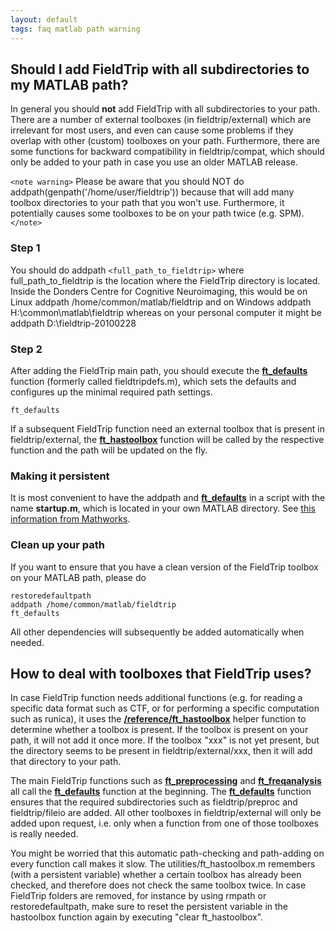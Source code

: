 ```yaml
---
layout: default
tags: faq matlab path warning
---
```


## Should I add FieldTrip with all subdirectories to my MATLAB path?

In general you should **not** add FieldTrip with all subdirectories to your path. There are a number of external toolboxes (in fieldtrip/external) which are irrelevant for most users, and even can cause some problems if they overlap with other (custom) toolboxes on your path. Furthermore, there are some functions for backward compatibility in fieldtrip/compat, which should only be added to your path in case you use an older MATLAB release.

`<note warning>`
Please be aware that you should NOT do 
    addpath(genpath('/home/user/fieldtrip'))
because that will add many toolbox directories to your path that you won't use. Furthermore, it potentially causes some toolboxes to be on your path twice (e.g. SPM).  
`</note>`

### Step 1

You should do 
    addpath `<full_path_to_fieldtrip>`
where full_path_to_fieldtrip is the location where the FieldTrip directory is located. Inside the Donders Centre for Cognitive Neuroimaging, this would be on Linux
    addpath /home/common/matlab/fieldtrip
and on Windows
    addpath H:\common\matlab\fieldtrip
whereas on your personal computer it might be 
    addpath D:\fieldtrip-20100228

### Step 2

After adding the FieldTrip main path, you should execute the **[ft_defaults](/reference/ft_defaults)** function (formerly called fieldtripdefs.m), which sets the defaults and configures up the minimal required path settings. 

    ft_defaults

If a subsequent FieldTrip function need an external toolbox that is present in fieldtrip/external, the **[ft_hastoolbox](/reference/ft_hastoolbox)** function will be called by the respective function and the path will be updated on the fly.

### Making it persistent

It is most convenient to have the addpath and **[ft_defaults](/reference/ft_defaults)** in a script with the name **startup.m**, which is located in your own MATLAB directory. See [this information from Mathworks](http://www.mathworks.com/access/helpdesk/help/techdoc/ref/startup.html).

### Clean up your path

If you want to ensure that you have a clean version of the FieldTrip toolbox on your MATLAB path, please do

    restoredefaultpath
    addpath /home/common/matlab/fieldtrip
    ft_defaults

All other dependencies will subsequently be added automatically when needed. 
## How to deal with toolboxes that FieldTrip uses?

In case FieldTrip function needs additional functions (e.g. for reading a specific data format such as CTF, or for performing a specific computation such as runica), it uses the **[/reference/ft_hastoolbox](/reference/ft_hastoolbox)** helper function to determine whether a toolbox is present. If the toolbox is present on your path, it will not add it once more. If the toolbox "xxx" is not yet present, but the directory seems to be present in fieldtrip/external/xxx, then it will add that directory to your path. 

The main FieldTrip functions such as **[ft_preprocessing](/reference/ft_preprocessing)** and **[ft_freqanalysis](/reference/ft_freqanalysis)** all call the **[ft_defaults](/reference/ft_defaults)** function at the beginning. The **[ft_defaults](/reference/ft_defaults)** function ensures that the required subdirectories such as fieldtrip/preproc and fieldtrip/fileio are added. All other toolboxes in fieldtrip/external will only be added upon request, i.e. only when a function from one of those toolboxes is really needed.

You might be worried that this automatic path-checking and path-adding on every function call makes it slow. The utilities/ft_hastoolbox.m remembers (with a persistent variable) whether a certain toolbox has already been checked, and therefore does not check the same toolbox twice. In case FieldTrip folders are removed, for instance by using rmpath or restoredefaultpath, make sure to reset the persistent variable in the hastoolbox function again by executing "clear ft_hastoolbox".
